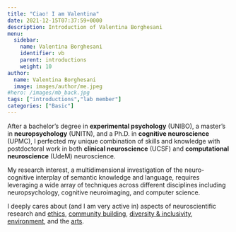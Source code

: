 ```yaml
---
title: "Ciao! I am Valentina"
date: 2021-12-15T07:37:59+0000
description: Introduction of Valentina Borghesani
menu:
  sidebar:
    name: Valentina Borghesani
    identifier: vb
    parent: introductions
    weight: 10
author:
  name: Valentina Borghesani
  image: images/author/me.jpeg
#hero: /images/mb_back.jpg
tags: ["introductions","lab member"]
categories: ["Basic"]
---
```


After a bachelor’s degree in **experimental psychology** (UNIBO), a master’s in **neuropsychology** (UNITN), and a Ph.D. in **cognitive neuroscience** (UPMC), I perfected my unique combination of skills and knowledge with postdoctoral work in both **clinical neuroscience** (UCSF) and **computational neuroscience** (UdeM) neuroscience. 

My research interest, a multidimensional investigation of the neuro-cognitive interplay of semantic knowledge and language, requires leveraging a wide array of techniques across different disciplines including neuropsychology, cognitive neuroimaging, and computer science. 

I deeply cares about (and I am very active in) aspects of neuroscientific research and [ethics](https://doi.org/10.1002/hbm.25351), [community building](https://doi.org/10.1016/j.neuron.2021.04.001), [diversity & inclusivity](https://doi.org/10.1016/j.neuroimage.2021.117742), [environment](https://ohbm-environment.org/), and the [arts](https://www.humanbrainmapping.org/files/Apperture/Accepted%20Works%20PDF/9%20Borghesani_A_stage_for_neuroscience_and_art.pdf).


<!-- ### Tweet Sample

{{< tweet 1085870671291310081 >}}

{{< vs >}}

### YouTube Video Sample

{{< youtube ZJthWmvUzzc >}}

{{< vs >}}

### Vimeo Video Sample

{{< vimeo 48912912 >}} -->
